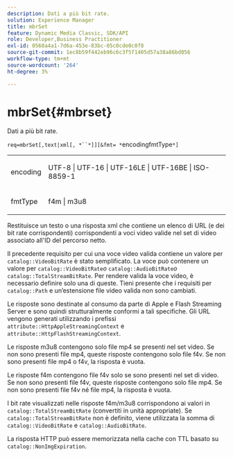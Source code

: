 ```yaml
---
description: Dati a più bit rate.
solution: Experience Manager
title: mbrSet
feature: Dynamic Media Classic, SDK/API
role: Developer,Business Practitioner
exl-id: 0568a4a1-7d6a-453e-83bc-05c0cde0c0f8
source-git-commit: 1ec8b59f442eb96c6c3f5f1405d57a38a86bd056
workflow-type: tm+mt
source-wordcount: '264'
ht-degree: 3%

---
```


# mbrSet{#mbrset}

Dati a più bit rate.

`req=mbrSet[,text|xml[, *``*]][&fmt= *`encodingfmtType`*]`

<table id="simpletable_D2B8704E09B34337870A257CD7CB5C56"> 
 <tr class="strow"> 
  <td class="stentry"> <p><span class="codeph"><span class="varname"> encoding</span></span> </p> </td> 
  <td class="stentry"> <p><span class="codeph"> UTF-8 | UTF-16 | UTF-16LE | UTF-16BE | ISO-8859-1</span> </p></td> 
 </tr> 
 <tr class="strow"> 
  <td class="stentry"> <p><span class="codeph"><span class="varname"> fmtType</span></span> </p></td> 
  <td class="stentry"> <p><span class="codeph"> f4m | m3u8</span> </p></td> 
 </tr> 
</table>

Restituisce un testo o una risposta xml che contiene un elenco di URL (e dei bit rate corrispondenti) corrispondenti a voci video valide nel set di video associato all&#39;ID del percorso netto.

Il precedente requisito per cui una voce video valida contiene un valore per `catalog::VideoBitRate` è stato semplificato. La voce può contenere un valore per `catalog::VideoBitRate`*o* `catalog::AudioBitRate`*o* `catalog::TotalStreamBitRate`. Per rendere valida la voce video, è necessario definire solo una di queste. Tieni presente che i requisiti per `catalog::Path` e un’estensione file video valida non sono cambiati.

Le risposte sono destinate al consumo da parte di Apple e Flash Streaming Server e sono quindi strutturalmente conformi a tali specifiche. Gli URL vengono generati utilizzando i prefissi `attribute::HttpAppleStreamingContext` e `attribute::HttpFlashStreamingContext`.

Le risposte m3u8 contengono solo file mp4 se presenti nel set video. Se non sono presenti file mp4, queste risposte contengono solo file f4v. Se non sono presenti file mp4 o f4v, la risposta è vuota.

Le risposte f4m contengono file f4v solo se sono presenti nel set di video. Se non sono presenti file f4v, queste risposte contengono solo file mp4. Se non sono presenti file f4v né file mp4, la risposta è vuota.

I bit rate visualizzati nelle risposte f4m/m3u8 corrispondono ai valori in `catalog::TotalStreamBitRate` (convertiti in unità appropriate). Se `catalog::TotalStreamBitRate` non è definito, viene utilizzata la somma di `catalog::VideoBitRate` e `catalog::AudioBitRate`.

La risposta HTTP può essere memorizzata nella cache con TTL basato su `catalog::NonImgExpiration`.
